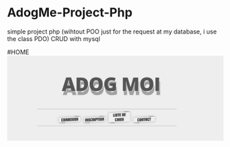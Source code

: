 # AdogMe-Project-Php
simple project php (wihtout POO just for the request at my database, i use  the class PDO) CRUD with mysql  



#HOME
<img src="/picturegithub/home.PNG" />



